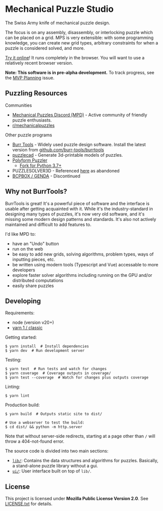 # Mechanical Puzzle Studio

The Swiss Army knife of mechanical puzzle design.

The focus is on any assembly, disassembly, or interlocking puzzle which can be
placed on a grid. MPS is very extensible: with some programming knowledge, you
can create new grid types, arbitrary constraints for when a puzzle is
considered solved, and more.

[Try it online](https://mbrown1413.github.io/Mechanical-Puzzle-Studio/)! It
runs completely in the browser. You will want to use a relatively recent
browser version.

**Note: This software is in pre-alpha development.** To track progress, see the
[MVP Planning](https://github.com/mbrown1413/Mechanical-Puzzle-Studio/issues/1)
issue.


## Puzzling Resources

Communities
* [Mechanical Puzzles Discord (MPD)](https://discord.gg/waaZ2K9M) - Active community of friendly puzzle enthusiasts.
* [r/mechanicalpuzzles](https://www.reddit.com/r/mechanicalpuzzles/)

Other puzzle programs
* [Burr Tools](https://burrtools.sourceforge.net/) - Widely used puzzle design software. Install the latest version from [github.com/burr-tools/burrtools](https://github.com/burr-tools/burr-tools)
* [puzzlecad](https://github.com/aaron-siegel/puzzlecad) - Generate 3d-printable models of puzzles.
* [Polyform Puzzler](https://puzzler.sourceforge.net/)
  * [Fork for Python 3.7+](https://github.com/johnrudge/puzzler)
* PUZZLESOLVER3D - Referenced [here](https://burrtools.sourceforge.net/gui-doc/Prologue.html) as abandoned
* [BCPBOX / GENDA](https://billcutlerpuzzles.com/stock/program.html) - Discontinued


## Why not BurrTools?

BurrTools is great! It's a powerful piece of software and the interface is
usable after getting acquainted with it. While it's the industry-standard in
designing many types of puzzles, it's now very old software, and it's missing
some modern design patterns and standards. It's also not actively maintained
and difficult to add features to.

I'd like MPD to:
* have an "Undo" button
* run on the web
* be easy to add new grids, solving algorithms, problem types, ways of inputting pieces, etc.
* be written using modern tools (Typescript and Vue) accessable to more developers
* explore faster solver algorithms including running on the GPU and/or distributed computations
* easily share puzzles


## Developing

Requirements:
  * node (version v20+)
  * [yarn 1 / classic](https://classic.yarnpkg.com/en/docs/install)

Getting started:

    $ yarn install  # Install dependencies
    $ yarn dev  # Run development server

Testing:

    $ yarn test  # Run tests and watch for changes
    $ yarn coverage  # Coverage outputs in coverage/
    $ yarn test --coverage  # Watch for changes plus outputs coverage

Linting:

    $ yarn lint

Production build:

    $ yarn build  # Outputs static site to dist/

    # Use a webserver to test the build:
    $ cd dist/ && python -m http.server

Note that without server-side redirects, starting at a page other than `/` will
throw a 404-not-found error.

The source code is divided into two main sections:
  * [`lib/`](lib/): Contains the data structures and algorithms for puzzles. Basically, a stand-alone puzzle library without a gui.
  * [`ui/`](ui/): User interface built on top of `lib/`.


## License

This project is licensed under **Mozilla Public License Version 2.0**. See
[LICENSE.txt](LICENSE.txt) for details.